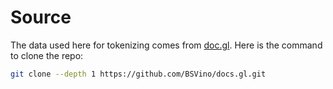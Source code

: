 # Source

The data used here for tokenizing comes from [doc.gl](doc.gl). Here is the command to clone the repo:

```bash
git clone --depth 1 https://github.com/BSVino/docs.gl.git
```
